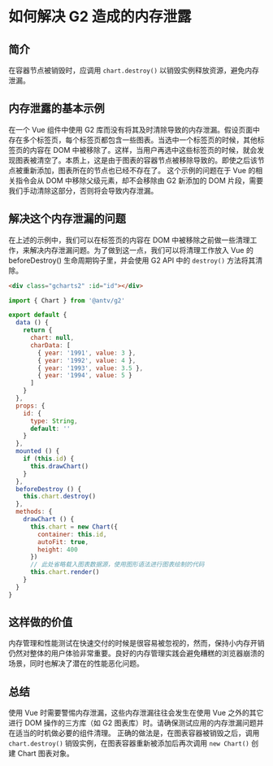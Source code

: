 # 如何解决 G2 造成的内存泄露

## 简介

在容器节点被销毁时，应调用 `chart.destroy()` 以销毁实例释放资源，避免内存泄漏。

## 内存泄露的基本示例

在一个 Vue 组件中使用 G2 库而没有将其及时清除导致的内存泄漏。假设页面中存在多个标签页，每个标签页都包含一些图表。当选中一个标签页的时候，其他标签页的内容在 DOM 中被移除了。这样，当用户再选中这些标签页的时候，就会发现图表被清空了。本质上，这是由于图表的容器节点被移除导致的。即使之后该节点被重新添加，图表所在的节点也已经不存在了。
这个示例的问题在于 Vue 的相关指令会从 DOM 中移除父级元素，却不会移除由 G2 新添加的 DOM 片段，需要我们手动清除这部分，否则将会导致内存泄漏。

## 解决这个内存泄漏的问题

在上述的示例中，我们可以在标签页的内容在 DOM 中被移除之前做一些清理工作，来解决内存泄漏问题。为了做到这一点，我们可以将清理工作放入 Vue 的 beforeDestroy() 生命周期钩子里，并会使用 G2 API 中的 `destroy()` 方法将其清除。

```html
<div class="gcharts2" :id="id"></div>
```

```javascript
import { Chart } from '@antv/g2'

export default {
  data () {
    return {
      chart: null,
      charData: [
        { year: '1991', value: 3 },
        { year: '1992', value: 4 },
        { year: '1993', value: 3.5 },
        { year: '1994', value: 5 }
      ]
    }
  },
  props: {
    id: {
      type: String,
      default: ''
    }
  },
  mounted () {
    if (this.id) {
      this.drawChart()
    }
  },
  beforeDestroy () {
    this.chart.destroy()
  },
  methods: {
    drawChart () {
      this.chart = new Chart({
        container: this.id,
        autoFit: true,
        height: 400
      })
      // 此处省略载入图表数据源，使用图形语法进行图表绘制的代码
      this.chart.render()
    }
  }
}
```

## 这样做的价值

内存管理和性能测试在快速交付的时候是很容易被忽视的，然而，保持小内存开销仍然对整体的用户体验非常重要。良好的内存管理实践会避免糟糕的浏览器崩溃的场景，同时也解决了潜在的性能恶化问题。

## 总结

使用 Vue 时需要警惕内存泄漏，这些内存泄漏往往会发生在使用 Vue 之外的其它进行 DOM 操作的三方库（如 G2 图表库）时。请确保测试应用的内存泄漏问题并在适当的时机做必要的组件清理。
正确的做法是，在图表容器被销毁之后，调用 `chart.destroy()` 销毁实例，在图表容器重新被添加后再次调用 `new Chart()` 创建 Chart 图表对象。
